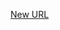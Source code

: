



[New URL](../file-___home_harshil_Desktop_open-source_palisadoes_talawa_lib_models_caching_cached_user_action/)


